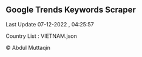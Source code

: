 

## Google Trends Keywords Scraper 
 
Last Update 07-12-2022 , 04:25:57

Country List :
VIETNAM.json



© Abdul Muttaqin 
